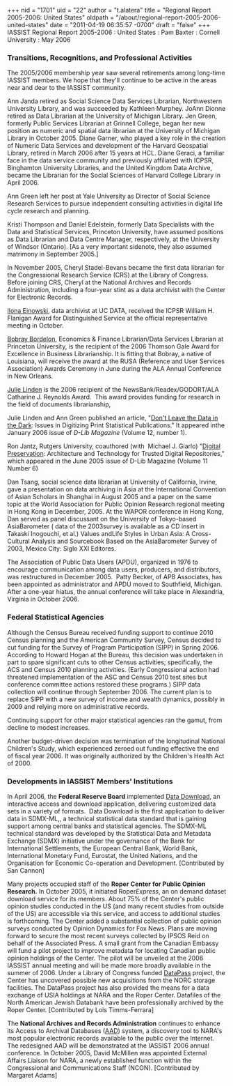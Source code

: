 +++
nid = "1701"
uid = "22"
author = "t.alatera"
title = "Regional Report 2005-2006: United States"
oldpath = "/about/regional-report-2005-2006-united-states"
date = "2011-04-19 06:35:57 -0700"
draft = "false"
+++
IASSIST Regional Report 2005-2006
: United States
: Pam Baxter
: Cornell University
: May 2006

### Transitions, Recognitions, and Professional Activities

The 2005/2006 membership year saw several retirements among long-time
IASSIST members. We hope that they'll continue to be active in the areas
near and dear to the IASSIST community.

Ann Janda retired as Social Science Data Services Librarian,
Northwestern University Library, and was succeeded by Kathleen Murphey.
JoAnn Dionne retired as Data Librarian at the University of Michigan
Library. Jen Green, formerly Public Services Librarian at Grinnell
College, began her new position as numeric and spatial data librarian at
the University of Michigan Library in October 2005. Diane Garner, who
played a key role in the creation of Numeric Data Services and
development of the Harvard Geospatial Library, retired in March 2006
after 15 years at HCL. Diane Geraci, a familiar face in the data service
community and previously affiliated with ICPSR, Binghamton University
Libraries, and the United Kingdom Data Archive, became the Librarian for
the Social Sciences of Harvard College Library in April 2006.

Ann Green left her post at Yale University as Director of Social Science
Research Services to pursue independent consulting activities in digital
life cycle research and planning.

Kristi Thompson and Daniel Edelstein, formerly Data Specialists with the
Data and Statistical Services, Princeton University, have assumed
positions as Data Librarian and Data Centre Manager, respectively, at
the University of Windsor (Ontario). [As a very important sidenote,
they also assumed matrimony in September 2005.]

In November 2005, Cheryl Stadel-Bevans became the first data librarian
for the Congressional Research Service (CRS) at the Library of Congress.
Before joining CRS, Cheryl at the National Archives and Records
Administration, including a four-year stint as a data archivist with the
Center for Electronic Records.

[Ilona
Einowski](http://www.icpsr.umich.edu/or-public/awards/einowski.html),
data archivist at UC DATA, received the ICPSR William H. Flanigan Award
for Distinguished Service at the official representative meeting in
October.

[Bobray
Bordelon](http://library.princeton.edu/about/news/bobray041706.php),
Economics & Finance Librarian/Data Services Librarian at Princeton
University, is the recipient of the 2006 Thomson Gale Award for
Excellence in Business Librarianship. It is fitting that Bobray, a
native of Louisiana, will receive the award at the RUSA (Reference and
User Services Association) Awards Ceremony in June during the ALA Annual
Conference in New Orleans.

[Julie
Linden](http://www.ala.org/ala/godort/godortcommittees/godortawards/awards2006.htm#reynolds)
is the 2006 recipient of the NewsBank/Readex/GODORT/ALA Catharine J.
Reynolds Award.  This award provides funding for research in the field
of documents librarianship,

Julie Linden and Ann Green published an article, "[Don't Leave the
Data in the
Dark](http://www.dlib.org/dlib/january06/linden/01linden.html): Issues
in Digitizing Print Statistical Publications." It appeared inthe
January 2006 issue of *D-Lib Magazine* (Volume 12, number 1).

Ron Jantz, Rutgers University, coauthored (with  Michael J. Giarlo)
"[Digital
Preservation](http://www.dlib.org/dlib/june05/jantz/06jantz.html):
Architecture and Technology for Trusted Digital Repositories," which
appeared in the June 2005 issue of D-Lib Magazine (Volume 11 Number 6) 

Dan Tsang, social science data librarian at University of California,
Irvine, gave a presentation on data archiving in Asia at the
International Convention of Asian Scholars in Shanghai in August 2005
and a paper on the same topic at the World Association for Public
Opinion Research regional meeting in Hong Kong in December, 2005. At the
WAPOR conference in Hong Kong, Dan served as panel discussant on the
University of Tokyo-based AsiaBarometer ( data of the 2003survey is
available as a CD insert in Takaski Inogouchi, et al.) Values andLife
Styles in Urban Asia: A Cross-Cultural Analysis and Sourcebook Based on
the AsiaBarometer Survey of 2003, Mexico City: Siglo XXI Editores.

The Association of Public Data Users (APDU), organized in 1976 to
encourage communication among data users, producers, and distributors,
was restructured in December 2005.  Patty Becker, of APB Associates, has
been appointed as administrator and APDU moved to Southfield, Michigan.
After a one-year hiatus, the annual conference will take place in
Alexandria, Virginia in October 2006.

### Federal Statistical Agencies

Although the Census Bureau received funding support to continue 2010
Census planning and the American Community Survey, Census decided to cut
funding for the Survey of Program Participation (SIPP) in Spring 2006.
According to Howard Hogan at the Bureau, this decision was undertaken in
part to spare significant cuts to other Census activities; specifically,
the ACS and Census 2010 planning activities. (Early Congressional action
had threatened implementation of the ASC and Census 2010 test sites but
conference committee actions restored these programs.) SIPP data
collection will continue through September 2006. The current plan is to
replace SIPP with a new survey of income and wealth dynamics, possibly
in 2009 and relying more on administrative records.

Continuing support for other major statistical agencies ran the gamut,
from decline to modest increases.

Another budget-driven decision was termination of the longitudinal
National Children's Study, which experienced zeroed out funding
effective the end of fiscal year 2006. It was originally authorized by
the Children's Health Act of 2000.

### Developments in IASSIST Members' Institutions

In April 2006, the **Federal Reserve Board** implemented [Data
Download](http://www.federalreserve.gov/datadownload/), an interactive
access and download application, delivering customized data sets in a
variety of formats.  Data Download is the first application to deliver
data in SDMX-ML,, a technical statistical data standard that is gaining
support among central banks and statistical agencies. The SDMX-ML
technical standard was developed by the Statistical Data and Metadata
Exchange (SDMX) initiative under the governance of the Bank for
International Settlements, the European Central Bank, World Bank,
International Monetary Fund, Eurostat, the United Nations, and the
Organisation for Economic Co-operation and Development. [Contributed by
San Cannon]

Many projects occupied staff of the **Roper** **Center** **for Public
Opinion Research.** In October 2005, it initiated Roper*Express*, an on
demand dataset download service for its members. About 75% of the
Center's public opinion studies conducted in the US (and many recent
studies from outside of the US) are accessible via this service, and
access to additional studies is forthcoming. The Center added a
substantial collection of public opinion surveys conducted by Opinion
Dynamics for Fox News. Plans are moving forward to secure the most
recent surveys collected by IPSOS Reid on behalf of the Associated
Press. A small grant from the Canadian Embassy will fund a pilot project
to improve metadata for locating Canadian public opinion holdings of the
Center. The pilot will be unveiled at the 2006 IASSIST annual meeting
and will be made more broadly available in the summer of 2006. Under a
Library of Congress funded
[DataPass](http://www.icpsr.umich.edu/DATAPASS/) project, the Center has
uncovered possible new acquisitions from the NORC storage facilities.
The DataPass project has also provided the means for a data exchange of
USIA holdings at NARA and the Roper Center. Datafiles of the North
American Jewish Databank have been professionally archived by the Roper
Center. [Contributed by Lois Timms-Ferrara]

The **National Archives and Records Administration** continues to
enhance its Access to Archival Databases
([AAD](http://aad.archives.gov/aad/)) system, a discovery tool to NARA's
most popular electronic records available to the public over the
Internet. The redesigned AAD will be demonstrated at the IASSIST 2006
annual conference. In October 2005, David McMillen was appointed
External Affairs Liaison for NARA, a newly established function within
the Congressional and Communications Staff (NCON). [Contributed by
Margaret Adams]
